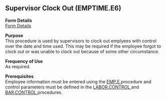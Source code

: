 ##  Supervisor Clock Out (EMPTIME.E6)

<PageHeader />

**Form Details**  
[ Form Details ](EMPTIME-E6-1/README.md)   

**Purpose**  
This procedure is used by supervisors to clock out emplyees with control over
the date and time used. This may be required if the employee forgot to clock
out or was unable to clock out because of some other circumstance.

**Frequency of Use**  
As required.

**Prerequisites**  
Employee information must be entered using the [ EMP.E ](../../../../rover/AP-OVERVIEW/AP-ENTRY/AP-E/CHECKS-E/AP-CONTROL/GLCHART-E/GLCHART-E-1/GLCHART-R2/COST-CONTROL/WC-E/WC-E-1/EMPTIME-E1/EMPTIME-E2/EMP-E) procedure and control parameters must be defined in the [ LABOR.CONTROL ](../../../../rover/AP-OVERVIEW/AP-ENTRY/AP-E/CHECKS-E/AP-CONTROL/GLCHART-E/GLCHART-E-1/GLCHART-R2/WO-CONTROL/WO-CONTROL-1/LABOR-CONTROL) and [ BAR.CONTROL ](../../../../rover/AP-OVERVIEW/AP-ENTRY/AP-E/CHECKS-E/AP-CONTROL/GLCHART-E/GLCHART-E-1/GLCHART-R2/COST-CONTROL/WC-E/WC-E-1/EMPTIME-E1/EMPTIME-E2/EMPTIME-E/BAR-CONTROL) procedures. 

<badge text= "Version 8.10.57" vertical="middle" />

<PageFooter />